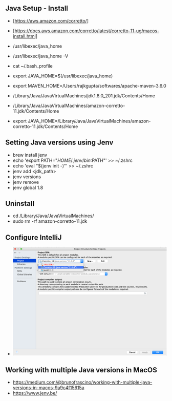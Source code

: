 
## Java Setup - Install ##
- [https://aws.amazon.com/corretto/]
- [https://docs.aws.amazon.com/corretto/latest/corretto-11-ug/macos-install.html]

- /usr/libexec/java_home
- /usr/libexec/java_home -V
- cat ~/.bash_profile
- export JAVA_HOME=$(/usr/libexec/java_home)
- export MAVEN_HOME=/Users/rajkgupta/softwares/apache-maven-3.6.0
- /Library/Java/JavaVirtualMachines/jdk1.8.0_201.jdk/Contents/Home
- /Library/Java/JavaVirtualMachines/amazon-corretto-11.jdk/Contents/Home
- export JAVA_HOME=/Library/Java/JavaVirtualMachines/amazon-corretto-11.jdk/Contents/Home

## Setting Java versions using Jenv ##
- brew install jenv
- echo 'export PATH="$HOME/.jenv/bin:$PATH"' >> ~/.zshrc
- echo 'eval "$(jenv init -)"' >> ~/.zshrc
- jenv add <jdk_path>
- jenv versions
- jenv remove <jdk version>
- jenv global 1.8


## Uninstall ##
- cd /Library/Java/JavaVirtualMachines/
- sudo rm -rf amazon-corretto-11.jdk


## Configure IntelliJ ##
- ![IntelliJ Configure](https://github.com/rajgupta5/Automation-Testing-In-Java/blob/main/ProjectStructureForNewProjects.png)


## Working with multiple Java versions in MacOS ##
- https://medium.com/@brunofrascino/working-with-multiple-java-versions-in-macos-9a9c4f15615a
- https://www.jenv.be/
